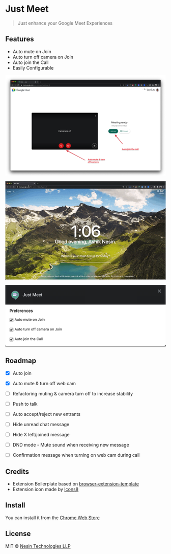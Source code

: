 # Just Meet

> Just enhance your Google Meet Experiences


## Features
- Auto mute on Join
- Auto turn off camera on Join
- Auto join the Call
- Easily Configurable

![](media/annotated.png)

![Just Meet Demo](media/demo.gif)

![Prefereces](media/preference.png)

## Roadmap
- [x] Auto join
- [x] Auto mute & turn off web cam
- [ ] Refactoring muting & camera turn off to increase stability
- [ ] Push to talk
- [ ] Auto accept/reject new entrants
- [ ] Hide unread chat message
- [ ] Hide X left/joined message
- [ ] DND mode - Mute sound when receiving new message
- [ ] Confirmation message when turning on web cam during call


## Credits
- Extension Boilerplate based on [browser-extension-template](https://github.com/notlmn/browser-extension-template)
- Extension icon made by [Icons8](https://icons8.com/icon/6GXiHvXGq8VF/google-meet)


## Install
You can install it from the [Chrome Web Store](https://chrome.google.com/webstore/detail/just-meet/hkheplanjmdcfhodikenfkgceffndbgj)

## License
MIT © [Nesin Technologies LLP](https://nesin.io)
